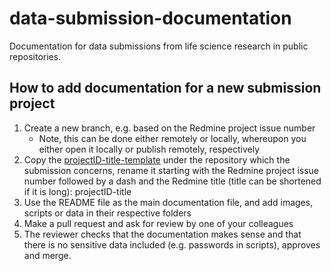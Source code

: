 # data-submission-documentation
Documentation for data submissions from life science research in public repositories.

## How to add documentation for a new submission project

1. Create a new branch, e.g. based on the Redmine project issue number
   * Note, this can be done either remotely or locally, whereupon you either open it locally or publish remotely, respectively
3. Copy the [projectID-title-template](./projectID-title-template) under the repository which the submission concerns, rename it starting with the Redmine project issue number followed by a dash and the Redmine title (title can be shortened if it is long): projectID-title
5. Use the README file as the main documentation file, and add images, scripts or data in their respective folders
6. Make a pull request and ask for review by one of your colleagues
7. The reviewer checks that the documentation makes sense and that there is no sensitive data included (e.g. passwords in scripts), approves and merge. <!-- is it the submitter or the reviewer who should merge? -->
